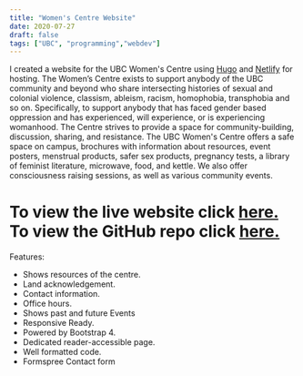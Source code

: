 ```yaml
---
title: "Women's Centre Website"
date: 2020-07-27
draft: false
tags: ["UBC", "programming","webdev"]
---
```



I created a website for the UBC Women's Centre using [Hugo](https://gohugo.io/) and [Netlify](https://www.netlify.com/) for hosting. The Women’s Centre exists to support anybody of the UBC community and beyond who share intersecting histories of sexual and colonial violence, classism, ableism, racism, homophobia, transphobia and so on. Specifically, to support anybody that has faced gender based oppression and has experienced, will experience, or is experiencing womanhood. The Centre strives to provide a space for community-building, discussion, sharing, and resistance. The UBC Women's Centre offers a safe space on campus, brochures with information about resources, event posters, menstrual products, safer sex products, pregnancy tests, a library of feminist literature, microwave, food, and kettle. We also offer consciousness raising sessions, as well as various community events. 

# To view the live website click [here.](https://ubcwomenscentre.netlify.app/) To view the GitHub repo click [here.](https://github.com/lexahl/wcwebsite)


Features: 

* Shows resources of the centre.
* Land acknowledgement.
* Contact information.
* Office hours.
* Shows past and future Events
* Responsive Ready.
* Powered by Bootstrap 4.
* Dedicated reader-accessible page.
* Well formatted code.
* Formspree Contact form


